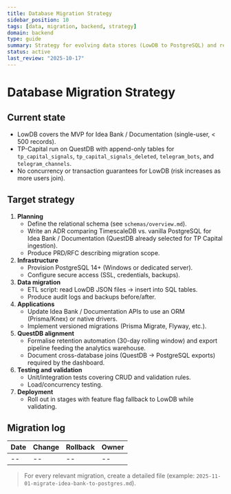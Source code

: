 ```yaml
---
title: Database Migration Strategy
sidebar_position: 10
tags: [data, migration, backend, strategy]
domain: backend
type: guide
summary: Strategy for evolving data stores (LowDB to PostgreSQL) and recording changes
status: active
last_review: "2025-10-17"
---
```


# Database Migration Strategy

## Current state

- LowDB covers the MVP for Idea Bank / Documentation (single-user, < 500 records).
- TP-Capital run on QuestDB with append-only tables for `tp_capital_signals`, `tp_capital_signals_deleted`, `telegram_bots`, and `telegram_channels`.
- No concurrency or transaction guarantees for LowDB (risk increases as more users join).

## Target strategy

1. **Planning**
   - Define the relational schema (see `schemas/overview.md`).
   - Write an ADR comparing TimescaleDB vs. vanilla PostgreSQL for Idea Bank / Documentation (QuestDB already selected for TP Capital ingestion).
   - Produce PRD/RFC describing migration scope.
2. **Infrastructure**
   - Provision PostgreSQL 14+ (Windows or dedicated server).
   - Configure secure access (SSL, credentials, backups).
3. **Data migration**
   - ETL script: read LowDB JSON files -> insert into SQL tables.
   - Produce audit logs and backups before/after.
4. **Applications**
   - Update Idea Bank / Documentation APIs to use an ORM (Prisma/Knex) or native drivers.
   - Implement versioned migrations (Prisma Migrate, Flyway, etc.).
5. **QuestDB alignment**
   - Formalise retention automation (30-day rolling window) and export pipeline feeding the analytics warehouse.
   - Document cross-database joins (QuestDB → PostgreSQL exports) required by the dashboard.
6. **Testing and validation**
   - Unit/integration tests covering CRUD and validation rules.
   - Load/concurrency testing.
7. **Deployment**
   - Roll out in stages with feature flag fallback to LowDB while validating.

## Migration log

| Date | Change | Rollback | Owner |
|------|--------|----------|-------|
| -- | -- | -- | -- |

> For every relevant migration, create a detailed file (example: `2025-11-01-migrate-idea-bank-to-postgres.md`).
